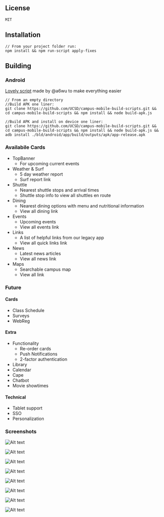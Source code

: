 ## License

	MIT

## Installation

	// From your project folder run:
	npm install && npm run-script apply-fixes

## Building

### Android
[Lovely script](https://github.com/UCSD/campus-mobile-build-scripts) made by @a6wu to make everything easier

	// From an empty directory
	//Build APK one liner:
	git clone https://github.com/UCSD/campus-mobile-build-scripts.git && cd campus-mobile-build-scripts && npm install && node build-apk.js

	//Build APK and install on device one liner:
	git clone https://github.com/UCSD/campus-mobile-build-scripts.git && cd campus-mobile-build-scripts && npm install && node build-apk.js && adb install ./bld/android/app/build/outputs/apk/app-release.apk

### Availabile Cards
* TopBanner
	* For upcoming current events
* Weather & Surf
	* 5 day weather report
	* Surf report link
* Shuttle
	* Nearest shuttle stops and arrival times
	* Shuttle stop info to view all shuttles en route
* Dining
	* Nearest dining options with menu and nutritional information
	* View all dining link
* Events
	* Upcoming events
	* View all events link
* Links
	* A list of helpful links from our legacy app
	* View all quick links link
* News
	* Latest news articles
	* View all news link
* Maps
	* Searchable campus map
	* View all link

### Future
#### Cards
* Class Schedule
* Surveys
* WebReg

#### Extra
* Functionality
	* Re-order cards
	* Push Notifications
	* 2-factor authentication
* Library
* Calendar
* Cape
* Chatbot
* Movie showtimes

#### Technical
* Tablet support
* SSO
* Personalization


### Screenshots
![Alt text](/../screenshots/screenshots/splash.png?raw=true "Splash Screen")

![Alt text](/../screenshots/screenshots/weather.png?raw=true "Weather")

![Alt text](/../screenshots/screenshots/events.png?raw=true "Events")

![Alt text](/../screenshots/screenshots/news.png?raw=true "News")

![Alt text](/../screenshots/screenshots/dining.png?raw=true "Dining")

![Alt text](/../screenshots/screenshots/nearby.png?raw=true "Nearby Places")

![Alt text](/../screenshots/screenshots/shuttle_detail.png?raw=true "Shuttle Detail")

![Alt text](/../screenshots/screenshots/all_events.png?raw=true "All Events")
